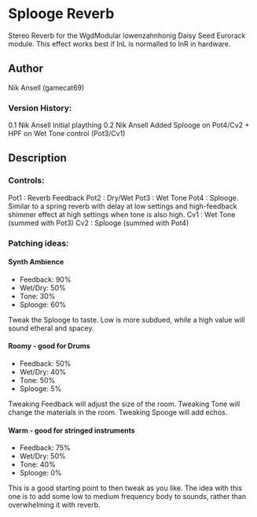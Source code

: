 # Splooge Reverb

Stereo Reverb for the WgdModular lowenzahnhonig Daisy Seed Eurorack module.
This effect works best if InL is normalled to InR in hardware. 

## Author

Nik Ansell (gamecat69)

### Version History:
0.1		Nik Ansell		Initial plaything
0.2		Nik Ansell		Added Splooge on Pot4/Cv2 + HPF on Wet Tone control (Pot3/Cv1)

## Description

### Controls:

Pot1 : Reverb Feedback
Pot2 : Dry/Wet
Pot3 : Wet Tone
Pot4 : Splooge. Similar to a spring reverb with delay at low settings and high-feedback shimmer effect at high settings when tone is also high.
Cv1  : Wet Tone (summed with Pot3)
Cv2  : Splooge (summed with Pot4)

### Patching ideas:

#### Synth Ambience

- Feedback: 90%
- Wet/Dry: 50%
- Tone: 30%
- Splooge: 60%

Tweak the Splooge to taste. Low is more subdued, while a high value will sound etheral and spacey.

#### Roomy - good for Drums

- Feedback: 50%
- Wet/Dry: 40%
- Tone: 50%
- Splooge: 5%

Tweaking Feedback will adjust the size of the room. Tweaking Tone will change the materials in the room.
Tweaking Spooge will add echos.

#### Warm - good for stringed instruments

- Feedback: 75%
- Wet/Dry: 50%
- Tone: 40%
- Splooge: 0%

This is a good starting point to then tweak as you like.
The idea with this one is to add some low to medium frequency body to sounds, rather than overwhelming it with reverb.


